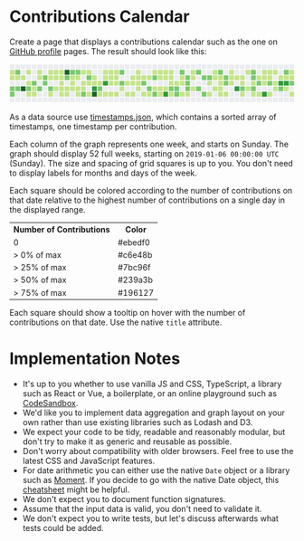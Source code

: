 # Contributions Calendar

Create a page that displays a contributions calendar such as the one on [GitHub profile](https://github.com/LeaVerou) pages. The result should look like this:

![Calendar Heatmap](./calendar-heatmap.png)

As a data source use [timestamps.json](./timestamps.json), which contains a sorted array of timestamps, one timestamp per contribution.

Each column of the graph represents one week, and starts on Sunday. The graph should display 52 full weeks, starting on `2019-01-06 00:00:00 UTC` (Sunday). The size and spacing of grid squares is up to you. You don't need to display labels for months and days of the week.

Each square should be colored according to the number of contributions on that date relative to the highest number of contributions on a single day in the displayed range.

<table>
    <tr>
        <th>Number of Contributions</th>
        <th>Color</th>
    </tr>
    <tr><td>   0        </td> <td>#ebedf0</td></tr>
    <tr><td>>  0% of max</td> <td>#c6e48b</td></tr>
    <tr><td>> 25% of max</td><td>#7bc96f</td></tr>
    <tr><td>> 50% of max</td><td>#239a3b</td></tr>
    <tr><td>> 75% of max</td><td>#196127</td></tr>
</table>

Each square should show a tooltip on hover with the number of contributions on that date. Use the native `title` attribute.

# Implementation Notes
* It's up to you whether to use vanilla JS and CSS, TypeScript, a library such as React or Vue, a boilerplate, or an online playground such as [CodeSandbox](https://codesandbox.io/).
* We'd like you to implement data aggregation and graph layout on your own rather than use existing libraries such as Lodash and D3.
* We expect your code to be tidy, readable and reasonably modular, but don't try to make it as generic and reusable as possible.
* Don't worry about compatibility with older browsers. Feel free to use the latest CSS and JavaScript features.
* For date arithmetic you can either use the native `Date` object or a library such as [Moment](https://momentjs.com/docs/). If you decide to go with the native Date object, this [cheatsheet](./DATE_CHEATSHEET.md) might be helpful.
* We don't expect you to document function signatures.
* Assume that the input data is valid, you don't need to validate it.
* We don't expect you to write tests, but let's discuss afterwards what tests could be added.
